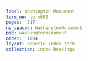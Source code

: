 ```yaml
---
label: Washington Monument
term_no: term660
pages: '517'
no_spaces: WashingtonMonument
pid: washingtonmonument
order: '1004'
layout: generic_index_term
collection: index-headings
---
```

